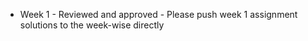 * Week 1 - Reviewed and approved - Please push week 1 assignment solutions to the week-wise directly
